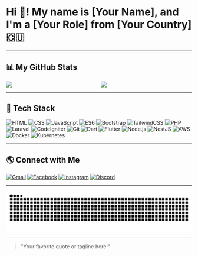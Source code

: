 # Hi 👋! My name is [Your Name], and I'm a [Your Role] from [Your Country] 🇨🇺

---

## 📊 My GitHub Stats

<div style="display: flex; justify-content: space-between;">
  <img src="https://github-readme-stats.vercel.app/api?username=Phxngsxz&show_icons=true&theme=radical" width="49%" />
  <img src="https://github-readme-stats.vercel.app/api/top-langs/?username=Phxngsxz&layout=compact&theme=radical" width="49%" />
</div>

---

## 🚀 Tech Stack


![HTML](https://img.shields.io/badge/HTML-%23E34F26.svg?style=for-the-badge&logo=html5&logoColor=white)
![CSS](https://img.shields.io/badge/CSS-%231572B6.svg?style=for-the-badge&logo=css3&logoColor=white)
![JavaScript](https://img.shields.io/badge/JavaScript-%23F7DF1E.svg?style=for-the-badge&logo=javascript&logoColor=white)
![ES6](https://img.shields.io/badge/ES6-%23F7DF1E.svg?style=for-the-badge&logo=javascript&logoColor=white)
![Bootstrap](https://img.shields.io/badge/Bootstrap-%23563D7C.svg?style=for-the-badge&logo=bootstrap&logoColor=white)
![TailwindCSS](https://img.shields.io/badge/TailwindCSS-%2338B2AC.svg?style=for-the-badge&logo=tailwindcss&logoColor=white)
![PHP](https://img.shields.io/badge/PHP-%23777BB4.svg?style=for-the-badge&logo=php&logoColor=white)
![Laravel](https://img.shields.io/badge/Laravel-%23FF2D20.svg?style=for-the-badge&logo=laravel&logoColor=white)
![CodeIgniter](https://img.shields.io/badge/CodeIgniter-%23D17B1A.svg?style=for-the-badge&logo=codeigniter&logoColor=white)
![Git](https://img.shields.io/badge/Git-%23F05032.svg?style=for-the-badge&logo=git&logoColor=white)
![Dart](https://img.shields.io/badge/Dart-%230175C2.svg?style=for-the-badge&logo=dart&logoColor=white)
![Flutter](https://img.shields.io/badge/Flutter-%2302569B.svg?style=for-the-badge&logo=flutter&logoColor=white)
![Node.js](https://img.shields.io/badge/Node.js-%2361DAFB.svg?style=for-the-badge&logo=node.js&logoColor=white)
![NestJS](https://img.shields.io/badge/NestJS-%23E0234E.svg?style=for-the-badge&logo=nestjs&logoColor=white)
![AWS](https://img.shields.io/badge/AWS-%23FF9900.svg?style=for-the-badge&logo=amazonaws&logoColor=white)
![Docker](https://img.shields.io/badge/Docker-%230db7ed.svg?style=for-the-badge&logo=docker&logoColor=white)
![Kubernetes](https://img.shields.io/badge/Kubernetes-%23326CE5.svg?style=for-the-badge&logo=kubernetes&logoColor=white)

---

## 🌎 Connect with Me

[![Gmail](https://img.shields.io/badge/Gmail-%23D14836.svg?style=for-the-badge&logo=gmail&logoColor=white)](mailto:Phongsaphon.ssi@gmail.com)
[![Facebook](https://img.shields.io/badge/Facebook-%23E4E6EB.svg?style=for-the-badge&logo=facebook&logoColor=white)](https://facebook.com/your-profile)
[![Instagram](https://img.shields.io/badge/Instagram-%23E4405F.svg?style=for-the-badge&logo=instagram&logoColor=white)](https://instagram.com/your-profile)
[![Discord](https://img.shields.io/badge/Discord-%237289DA.svg?style=for-the-badge&logo=discord&logoColor=white)](https://discord.com/your-profile)

---

![snake gif](https://github.com/Phxngsxz/Phxngsxz/blob/output/github-snake-dark.svg)


---

> "Your favorite quote or tagline here!"
